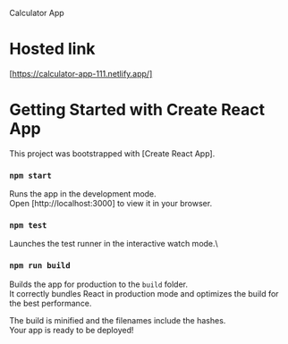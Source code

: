 Calculator App

# Hosted link
[https://calculator-app-111.netlify.app/]

# Getting Started with Create React App

This project was bootstrapped with [Create React App].


### `npm start`

Runs the app in the development mode.\
Open [http://localhost:3000] to view it in your browser.


### `npm test`

Launches the test runner in the interactive watch mode.\


### `npm run build`

Builds the app for production to the `build` folder.\
It correctly bundles React in production mode and optimizes the build for the best performance.

The build is minified and the filenames include the hashes.\
Your app is ready to be deployed!




